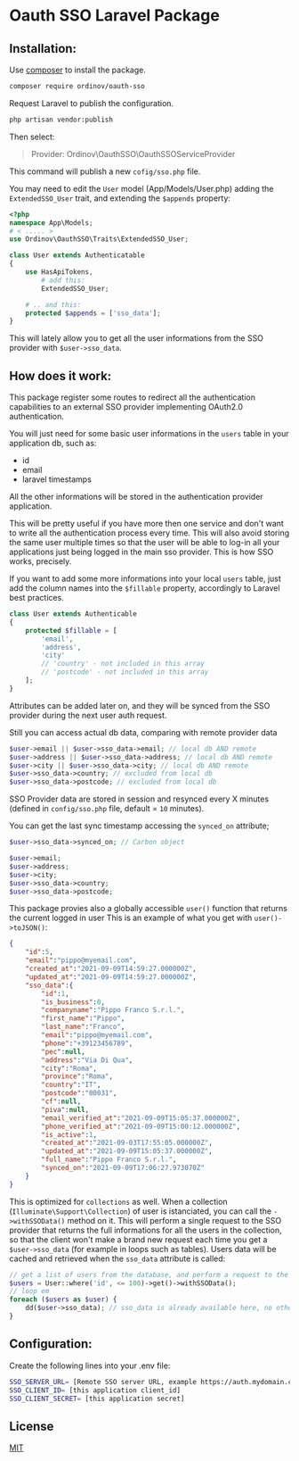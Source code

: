 # Oauth SSO Laravel Package

## Installation:

Use [composer](https://getcomposer.org/) to install the package.

```bash
composer require ordinov/oauth-sso
```

Request Laravel to publish the configuration.

```bash
php artisan vendor:publish
```

Then select:

> Provider: Ordinov\OauthSSO\OauthSSOServiceProvider

This command will publish a new `cofig/sso.php` file.

You may need to edit the `User` model (App/Models/User.php) adding the `ExtendedSSO_User` trait, and extending the `$appends` property:
```php
<?php
namespace App\Models;
# < ..... >
use Ordinov\OauthSSO\Traits\ExtendedSSO_User;

class User extends Authenticatable
{
    use HasApiTokens, 
        # add this:
        ExtendedSSO_User;

    # .. and this:
    protected $appends = ['sso_data'];
}
```

This will lately allow you to get all the user informations 
from the SSO provider with `$user->sso_data`.

## How does it work:

This package register some routes to redirect all the authentication capabilities to an external SSO provider implementing OAuth2.0 authentication.

You will just need for some basic user informations in the `users` table in your application db, such as:
- id
- email
- laravel timestamps

All the other informations will be stored in the authentication provider application.

This will be pretty useful if you have more then one service and don't want to write all the authentication process every time. This will also avoid storing the same user multiple times so that the user will be able to log-in all your applications just being logged in the main sso provider. This is how SSO works, precisely.

If you want to add some more informations into your local `users` table, just add the column names into the `$fillable` property, accordingly to Laravel best practices.

```php
class User extends Authenticable
{
    protected $fillable = [
        'email',
        'address',
        'city'
        // 'country' - not included in this array
        // 'postcode' - not included in this array
    ];
}
```
Attributes can be added later on, and they will be synced from the SSO provider during the next user auth request.

Still you can access actual db data, comparing with remote provider data
```php
$user->email || $user->sso_data->email; // local db AND remote
$user->address || $user->sso_data->address; // local db AND remote
$user->city || $user->sso_data->city; // local db AND remote
$user->sso_data->country; // excluded from local db
$user->sso_data->postcode; // excluded from local db
```

SSO Provider data are stored in session and resynced every X minutes (defined in `config/sso.php` file, default = `10` minutes). 

You can get the last sync timestamp accessing the `synced_on` attribute;
```php
$user->sso_data->synced_on; // Carbon object
```

```php
$user->email;
$user->address;
$user->city;
$user->sso_data->country;
$user->sso_data->postcode;
```

This package provies also a globally accessible `user()` function that returns the current logged in user
This is an example of what you get with `user()->toJSON()`:

```json
{
    "id":5,
    "email":"pippo@myemail.com",
    "created_at":"2021-09-09T14:59:27.000000Z",
    "updated_at":"2021-09-09T14:59:27.000000Z",
    "sso_data":{
        "id":1,
        "is_business":0,
        "companyname":"Pippo Franco S.r.l.",
        "first_name":"Pippo",
        "last_name":"Franco",
        "email":"pippo@myemail.com",
        "phone":"+39123456789",
        "pec":null,
        "address":"Via Di Qua",
        "city":"Roma",
        "province":"Roma",
        "country":"IT",
        "postcode":"00031",
        "cf":null,
        "piva":null,
        "email_verified_at":"2021-09-09T15:05:37.000000Z",
        "phone_verified_at":"2021-09-09T15:00:12.000000Z",
        "is_active":1,
        "created_at":"2021-09-03T17:55:05.000000Z",
        "updated_at":"2021-09-09T15:05:37.000000Z",
        "full_name":"Pippo Franco S.r.l.",
        "synced_on":"2021-09-09T17:06:27.973070Z"
    }
}
```

This is optimized for `collections` as well. When a collection (`Illuminate\Support\Collection`) of user is istanciated, you can call the `->withSSOData()` method on it. This will perform a single request to the SSO provider that returns the full informations for all the users in the collection, so that the client won't make a brand new request each time you get a `$user->sso_data` (for example in loops such as tables). Users data will be cached and retrieved when the `sso_data` attribute is called:
```php
// get a list of users from the database, and perform a request to the SSO provider to fetch all those users informations.
$users = User::where('id', <= 100)->get()->withSSOData();
// loop em
foreach ($users as $user) {
    dd($user->sso_data); // sso_data is already available here, no other requests are fired to the SSO provider.
}
```

## Configuration:
Create the following lines into your .env file:

```bash
SSO_SERVER_URL= [Remote SSO server URL, example https://auth.mydomain.com]
SSO_CLIENT_ID= [this application client_id]
SSO_CLIENT_SECRET= [this application secret]
```

## License
[MIT](https://choosealicense.com/licenses/mit/)